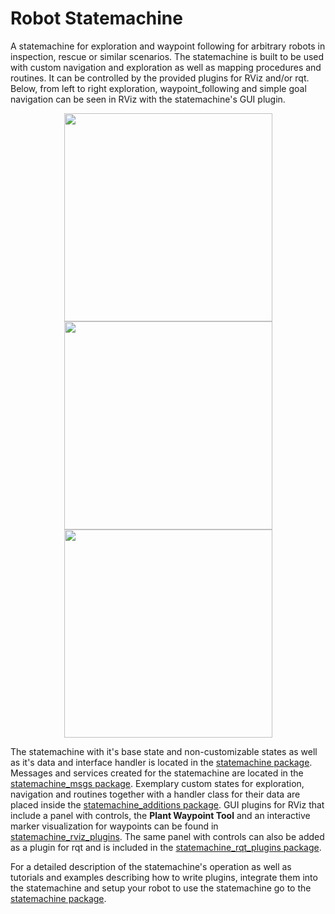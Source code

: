 # Robot Statemachine
A statemachine for exploration and waypoint following for arbitrary robots in inspection, rescue or similar scenarios. The statemachine is built to be used with custom navigation and exploration as well as mapping procedures and routines. It can be controlled by the provided plugins for RViz and/or rqt. Below, from left to right exploration, waypoint_following and simple goal navigation can be seen in RViz with the statemachine's GUI plugin.

<p float="left" align="center">
  <img src="../images/exploration.png" width="333" />
  <img src="../images/waypoint_following.png" width="333" /> 
  <img src="../images/simple_goal.png" width="333" /> 
</p>

The statemachine with it's base state and non-customizable states as well as it's data and interface handler is located in the [statemachine package](statemachine#statemachine). Messages and services created for the statemachine are located in the [statemachine_msgs package](statemachine_msgs#statemachine-msgs). Exemplary custom states for exploration, navigation and routines together with a handler class for their data are placed inside the [statemachine_additions package](statemachine_additions#statemachine-additions). GUI plugins for RViz that include a panel with controls, the **Plant Waypoint Tool** and an interactive marker visualization for waypoints can be found in [statemachine_rviz_plugins](statemachine_rviz_plugins#statemachine-rviz-plugins). The same panel with controls can also be added as a plugin for rqt and is included in the [statemachine_rqt_plugins package](statemachine_rqt_plugins#statemachine-rqt-plugins).

For a detailed description of the statemachine's operation as well as tutorials and examples describing how to write plugins, integrate them into the statemachine and setup your robot to use the statemachine go to the [statemachine package](statemachine#statemachine).
